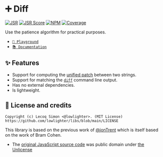 # ➕ Diff

[![JSR](https://jsr.io/badges/@libs/diff)](https://jsr.io/@libs/diff) [![JSR Score](https://jsr.io/badges/@libs/diff/score)](https://jsr.io/@libs/diff)
[![NPM](https://img.shields.io/npm/v/@lowlighter%2Fdiff?logo=npm&labelColor=cb0000&color=183e4e)](https://www.npmjs.com/package/@lowlighter/diff) [![Coverage](https://libs-coverage.lecoq.io/diff/badge.svg)](https://libs-coverage.lecoq.io/diff)

Use the patience algorithm for practical purposes.

- [`🦕 Playground`](https://libs.lecoq.io/diff)
- [`📚 Documentation`](https://jsr.io/@libs/diff/doc)

## ✨ Features

- Support for computing the [unified patch](https://opensource.com/article/18/8/diffs-patches) between two strings.
- Support for matching the [`diff`](https://www.man7.org/linux/man-pages/man1/diff.1.html) command line output.
- Has no external dependencies.
- Is lightweight.

## 📜 License and credits

```plaintext
Copyright (c) Lecoq Simon <@lowlighter>. (MIT License)
https://github.com/lowlighter/libs/blob/main/LICENSE
```

This library is based on the previous work of [@jonTrent](https://github.com/jonTrent) which is itself based on the work of Bram Cohen.

- The [original JavaScript source code](https://github.com/jonTrent/PatienceDiff/blob/dev/PatienceDiff.js) was public domain under [the Unlicense](https://raw.githubusercontent.com/jonTrent/PatienceDiff/master/UNLICENSE.txt)
